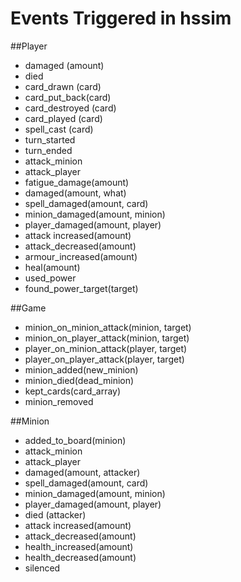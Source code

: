 Events Triggered in hssim
=========================

##Player
 * damaged (amount)
 * died
 * card_drawn (card)
 * card_put_back(card)
 * card_destroyed (card)
 * card_played (card)
 * spell_cast (card)
 * turn_started
 * turn_ended
 * attack_minion
 * attack_player
 * fatigue_damage(amount)
 * damaged(amount, what)
 * spell_damaged(amount, card)
 * minion_damaged(amount, minion)
 * player_damaged(amount, player)
 * attack increased(amount)
 * attack_decreased(amount)
 * armour_increased(amount)
 * heal(amount)
 * used_power
 * found_power_target(target)

##Game
 * minion_on_minion_attack(minion, target)
 * minion_on_player_attack(minion, target)
 * player_on_minion_attack(player, target)
 * player_on_player_attack(player, target)
 * minion_added(new_minion)
 * minion_died(dead_minion)
 * kept_cards(card_array)
 * minion_removed

##Minion
 * added_to_board(minion)
 * attack_minion
 * attack_player
 * damaged(amount, attacker)
 * spell_damaged(amount, card)
 * minion_damaged(amount, minion)
 * player_damaged(amount, player)
 * died (attacker)
 * attack increased(amount)
 * attack_decreased(amount)
 * health_increased(amount)
 * health_decreased(amount)
 * silenced